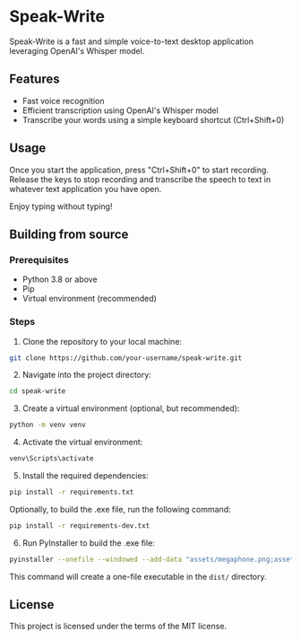 # Speak-Write

Speak-Write is a fast and simple voice-to-text desktop application leveraging OpenAI's Whisper model.

## Features

- Fast voice recognition
- Efficient transcription using OpenAI's Whisper model
- Transcribe your words using a simple keyboard shortcut (Ctrl+Shift+0)

## Usage
Once you start the application, press "Ctrl+Shift+0" to start recording. Release the keys to stop recording and transcribe the speech to text in whatever text application you have open.

Enjoy typing without typing!

## Building from source

### Prerequisites

- Python 3.8 or above
- Pip
- Virtual environment (recommended)

### Steps

1. Clone the repository to your local machine:

```bash
git clone https://github.com/your-username/speak-write.git
```

2. Navigate into the project directory:
```bash
cd speak-write
```

3. Create a virtual environment (optional, but recommended):
    
```bash 
python -m venv venv
```

4. Activate the virtual environment:

```bash
venv\Scripts\activate
```

5. Install the required dependencies:

```bash 
pip install -r requirements.txt
```

Optionally, to build the .exe file, run the following command:

```bash
pip install -r requirements-dev.txt
```

6. Run PyInstaller to build the .exe file:

```bash 
pyinstaller --onefile --windowed --add-data "assets/megaphone.png;assets" --icon=assets/megaphone.png --name speak-write src/main.py
```

This command will create a one-file executable in the `dist/` directory.

## License
This project is licensed under the terms of the MIT license.